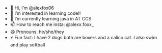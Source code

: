 - 👋 Hi, I’m @alexfox06
- 👀 I’m interested in learning code!!
- 🌱 I’m currently learning java in AT CCS
- 📫 How to reach me insta: @alexx.foxx_
- 😄 Pronouns: he/she/they
- ⚡ Fun fact: I have 2 dogs both are boxers and a calico cat. I also swim and play softball

<!---
alexfox06/alexfox06 is a ✨ special ✨ repository because its `README.md` (this file) appears on your GitHub profile.
You can click the Preview link to take a look at your changes.
--->
